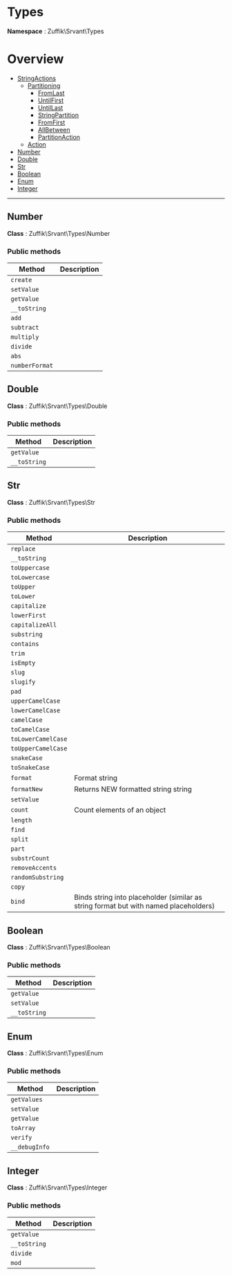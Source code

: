 
# Types

**Namespace**  : Zuffik\Srvant\Types

# Overview

- [StringActions](./StringActions/__NAMESPACE__.md)
    - [Partitioning](./StringActions/Partitioning/__NAMESPACE__.md)
        - [FromLast](StringActions/Partitioning/__NAMESPACE__.md#FromLast)
        - [UntilFirst](StringActions/Partitioning/__NAMESPACE__.md#UntilFirst)
        - [UntilLast](StringActions/Partitioning/__NAMESPACE__.md#UntilLast)
        - [StringPartition](StringActions/Partitioning/__NAMESPACE__.md#StringPartition)
        - [FromFirst](StringActions/Partitioning/__NAMESPACE__.md#FromFirst)
        - [AllBetween](StringActions/Partitioning/__NAMESPACE__.md#AllBetween)
        - [PartitionAction](StringActions/Partitioning/__NAMESPACE__.md#PartitionAction)
    - [Action](StringActions/__NAMESPACE__.md#Action)
- [Number](__NAMESPACE__.md#Number)
- [Double](__NAMESPACE__.md#Double)
- [Str](__NAMESPACE__.md#Str)
- [Boolean](__NAMESPACE__.md#Boolean)
- [Enum](__NAMESPACE__.md#Enum)
- [Integer](__NAMESPACE__.md#Integer)


---
<a name="Number"></a>
## Number

**Class**  : Zuffik\Srvant\Types\Number

### Public methods

| Method | Description |
|---|---|
| `create` |  |
| `setValue` |  |
| `getValue` |  |
| `__toString` |  |
| `add` |  |
| `subtract` |  |
| `multiply` |  |
| `divide` |  |
| `abs` |  |
| `numberFormat` |  |

<a name="Double"></a>
## Double

**Class**  : Zuffik\Srvant\Types\Double

### Public methods

| Method | Description |
|---|---|
| `getValue` |  |
| `__toString` |  |

<a name="Str"></a>
## Str

**Class**  : Zuffik\Srvant\Types\Str

### Public methods

| Method | Description |
|---|---|
| `replace` |  |
| `__toString` |  |
| `toUppercase` |  |
| `toLowercase` |  |
| `toUpper` |  |
| `toLower` |  |
| `capitalize` |  |
| `lowerFirst` |  |
| `capitalizeAll` |  |
| `substring` |  |
| `contains` |  |
| `trim` |  |
| `isEmpty` |  |
| `slug` |  |
| `slugify` |  |
| `pad` |  |
| `upperCamelCase` |  |
| `lowerCamelCase` |  |
| `camelCase` |  |
| `toCamelCase` |  |
| `toLowerCamelCase` |  |
| `toUpperCamelCase` |  |
| `snakeCase` |  |
| `toSnakeCase` |  |
| `format` | Format string |
| `formatNew` | Returns NEW formatted string string |
| `setValue` |  |
| `count` | Count elements of an object |
| `length` |  |
| `find` |  |
| `split` |  |
| `part` |  |
| `substrCount` |  |
| `removeAccents` |  |
| `randomSubstring` |  |
| `copy` |  |
| `bind` | Binds string into placeholder (similar as string format but with named placeholders) |

<a name="Boolean"></a>
## Boolean

**Class**  : Zuffik\Srvant\Types\Boolean

### Public methods

| Method | Description |
|---|---|
| `getValue` |  |
| `setValue` |  |
| `__toString` |  |

<a name="Enum"></a>
## Enum

**Class**  : Zuffik\Srvant\Types\Enum

### Public methods

| Method | Description |
|---|---|
| `getValues` |  |
| `setValue` |  |
| `getValue` |  |
| `toArray` |  |
| `verify` |  |
| `__debugInfo` |  |

<a name="Integer"></a>
## Integer

**Class**  : Zuffik\Srvant\Types\Integer

### Public methods

| Method | Description |
|---|---|
| `getValue` |  |
| `__toString` |  |
| `divide` |  |
| `mod` |  |


